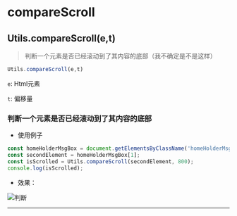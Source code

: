 # compareScroll

## Utils.compareScroll(e,t)

> 判断一个元素是否已经滚动到了其内容的底部（我不确定是不是这样）

```javascript
Utils.compareScroll(e,t)
```

```e```: Html元素

```t```: 偏移量

### 判断一个元素是否已经滚动到了其内容的底部

- 使用例子

```javascript
const homeHolderMsgBox = document.getElementsByClassName('homeHolderMsgBox');
const secondElement = homeHolderMsgBox[1];
const isScrolled = Utils.compareScroll(secondElement, 800);
console.log(isScrolled);
```

- 效果：

![判断](https://static.codemao.cn/i/24/4/30/19/2745-XY.png)

---